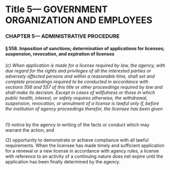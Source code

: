 
# Title 5— GOVERNMENT ORGANIZATION AND EMPLOYEES
### CHAPTER 5— ADMINISTRATIVE PROCEDURE
#### § 558. Imposition of sanctions; determination of applications for licenses; suspension, revocation, and expiration of licenses
###### (c) When application is made for a license required by law, the agency, with due regard for the rights and privileges of all the interested parties or adversely affected persons and within a reasonable time, shall set and complete proceedings required to be conducted in accordance with sections 556 and 557 of this title or other proceedings required by law and shall make its decision. Except in cases of willfulness or those in which public health, interest, or safety requires otherwise, the withdrawal, suspension, revocation, or annulment of a license is lawful only if, before the institution of agency proceedings therefor, the licensee has been given

(1) notice by the agency in writing of the facts or conduct which may warrant the action; and

(2) opportunity to demonstrate or achieve compliance with all lawful requirements. When the licensee has made timely and sufficient application for a renewal or a new license in accordance with agency rules, a license with reference to an activity of a continuing nature does not expire until the application has been finally determined by the agency.
